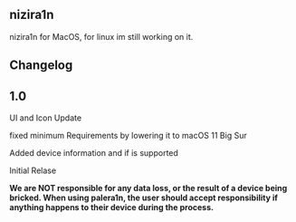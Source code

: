 ## nizira1n
nizira1n for MacOS, for linux im still working on it.
## Changelog
## 1.0

UI and Icon Update

fixed minimum Requirements by lowering it to macOS 11 Big Sur

Added device information and if is supported

Initial Relase


**We are NOT responsible for any data loss, or the result of a device being bricked. When using palera1n, the user should accept responsibility if anything happens to their device during the process.**
